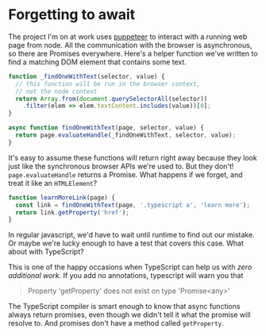 # Forgetting to await

The project I'm on at work uses [puppeteer](https://pptr.dev/) to interact with a running web page from node. All the communication with the browser is asynchronous, so there are Promises everywhere. Here's a helper function we've written to find a matching DOM element that contains some text.

```javascript
function _findOneWithText(selector, value) {
  // this function will be run in the browser context,
  // not the node context
  return Array.from(document.querySelectorAll(selector))
    .filter(elem => elem.textContent.includes(value))[0];
}

async function findOneWithText(page, selector, value) {
  return page.evaluateHandle(_findOneWithText, selector, value);
}
```

It's easy to assume these functions will return right away because they look just like the synchronous browser APIs we're used to. But they don't! `page.evaluateHandle` returns a Promise. What happens if we forget, and treat it like an `HTMLElement`?

```javascript
function learnMoreLink(page) {
  const link = findOneWithText(page, '.typescript a', 'learn more');
  return link.getProperty('href');
}
```

In regular javascript, we'd have to wait until runtime to find out our mistake. Or maybe we're lucky enough to have a test that covers this case. What about with TypeScript?

This is one of the happy occasions when TypeScript can help us with _zero additional work_. If you add no annotations, typescript will warn you that

> Property 'getProperty' does not exist on type 'Promise&lt;any&gt;'

The TypeScript compiler is smart enough to know that async functions always return promises, even though we didn't tell it what the promise will resolve to. And promises don't have a method called `getProperty`.





